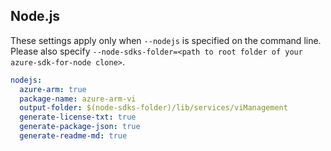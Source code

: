 ## Node.js

These settings apply only when `--nodejs` is specified on the command line.
Please also specify `--node-sdks-folder=<path to root folder of your azure-sdk-for-node clone>`.

``` yaml $(nodejs)
nodejs:
  azure-arm: true
  package-name: azure-arm-vi
  output-folder: $(node-sdks-folder)/lib/services/viManagement
  generate-license-txt: true
  generate-package-json: true
  generate-readme-md: true
```